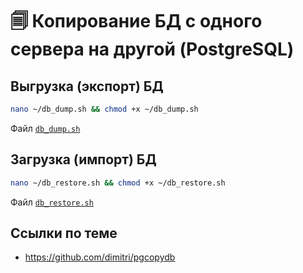 # 🗐 Копирование БД с одного сервера на другой (PostgreSQL)

## Выгрузка (экспорт) БД

```bash
nano ~/db_dump.sh && chmod +x ~/db_dump.sh
```

Файл [`db_dump.sh`](db_dump.sh)

## Загрузка (импорт) БД

```bash
nano ~/db_restore.sh && chmod +x ~/db_restore.sh
```

Файл [`db_restore.sh`](db_restore.sh)

## Ссылки по теме

* https://github.com/dimitri/pgcopydb
